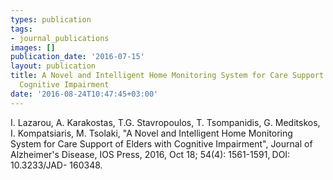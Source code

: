 ```yaml
---
types: publication
tags:
- journal_publications
images: []
publication_date: '2016-07-15'
layout: publication
title: A Novel and Intelligent Home Monitoring System for Care Support of Elders with
  Cognitive Impairment
date: '2016-08-24T10:47:45+03:00'
---
```

<p>I. Lazarou, A. Karakostas, T.G. Stavropoulos, T. Tsompanidis, G. Meditskos, I. Kompatsiaris, M. Tsolaki, "A Novel and Intelligent Home Monitoring System for Care Support of Elders with Cognitive Impairment", Journal of Alzheimer's Disease, IOS Press, 2016, Oct 18; 54(4): 1561-1591,<span style="background-color: rgb(255, 255, 255); font-family: arial, helvetica, clean, sans-serif; font-size: 11.0045px;">&nbsp;</span>DOI: 10.3233/JAD- 160348.</p>
